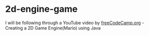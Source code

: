 # 2d-engine-game
I will be following through a YouTube video by [freeCodeCamp.org](https://www.youtube.com/c/Freecodecamp) - Creating a 2D Game Engine(Mario) using Java
